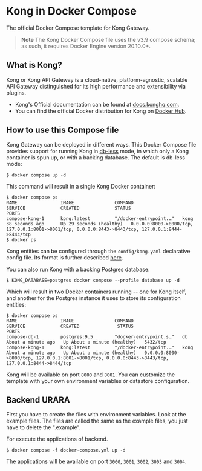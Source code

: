 # Kong in Docker Compose

The official Docker Compose template for Kong Gateway.

> **Note**
> The Kong Docker Compose file uses the v3.9 compose schema; as such,
> it requires Docker Engine version 20.10.0+.

## What is Kong?

Kong or Kong API Gateway is a cloud-native, platform-agnostic, scalable API 
Gateway distinguished for its high performance and extensibility via plugins.

- Kong's Official documentation can be found at [docs.konghq.com][kong-docs-url].
- You can find the official Docker distribution for Kong on [Docker Hub][kong-docker-url].

## How to use this Compose file

Kong Gateway can be deployed in different ways. This Docker Compose file provides 
support for running Kong in [db-less][kong-docs-dbless] mode, in which only a Kong 
container is spun up, or with a backing database. The default is db-less mode:

```shell
$ docker compose up -d
```

This command will result in a single Kong Docker container:

```shell
$ docker compose ps
NAME                IMAGE               COMMAND                  SERVICE             CREATED             STATUS                    PORTS
compose-kong-1      kong:latest         "/docker-entrypoint.…"   kong                38 seconds ago      Up 29 seconds (healthy)   0.0.0.0:8000->8000/tcp, 127.0.0.1:8001->8001/tcp, 0.0.0.0:8443->8443/tcp, 127.0.0.1:8444->8444/tcp
$ docker ps
```

Kong entities can be configured through the `config/kong.yaml` declarative config
file. Its format is further described [here][kong-docs-dbless-file].

You can also run Kong with a backing Postgres database:

```shell
$ KONG_DATABASE=postgres docker compose --profile database up -d

```

Which will result in two Docker containers running -- one for Kong itself, and
another for the Postgres instance it uses to store its configuration entities:

```shell
$ docker compose ps
NAME                IMAGE               COMMAND                  SERVICE             CREATED              STATUS                        PORTS
compose-db-1        postgres:9.5        "docker-entrypoint.s…"   db                  About a minute ago   Up About a minute (healthy)   5432/tcp
compose-kong-1      kong:latest         "/docker-entrypoint.…"   kong                About a minute ago   Up About a minute (healthy)   0.0.0.0:8000->8000/tcp, 127.0.0.1:8001->8001/tcp, 0.0.0.0:8443->8443/tcp, 127.0.0.1:8444->8444/tcp
```

Kong will be available on port `8000` and `8001`. You can customize the template 
with your own environment variables or datastore configuration.

## Backend URARA

First you have to create the files with environment variables. Look at the example files. The files are called the same as the example files, you just have to delete the ".example".

For execute the applications of backend.

```shell
$ docker compose -f docker-compose.yml up -d
```

The applications will be available on port `3000`, `3001`, `3002`, `3003` and `3004`.

[kong-docs-url]: https://docs.konghq.com/
[kong-docs-dbless]: https://docs.konghq.com/gateway/latest/production/deployment-topologies/db-less-and-declarative-config/#main
[kong-docs-dbless-file]: https://docs.konghq.com/gateway/latest/production/deployment-topologies/db-less-and-declarative-config/#declarative-configuration-format
[kong-docker-url]: https://hub.docker.com/_/kong